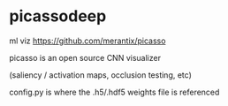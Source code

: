 # picassodeep
ml viz
https://github.com/merantix/picasso

picasso is an open source CNN visualizer

(saliency / activation maps, occlusion testing, etc)

config.py is where the .h5/.hdf5 weights file is referenced
